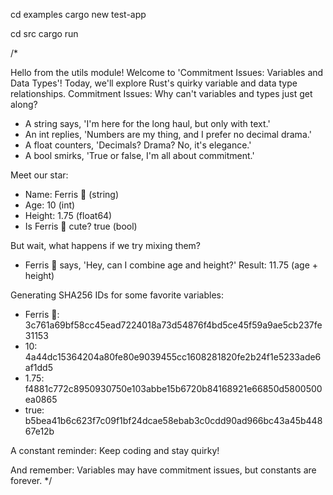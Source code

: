 cd examples
cargo new test-app

cd src
cargo run

/*

Hello from the utils module!
Welcome to 'Commitment Issues: Variables and Data Types'!
Today, we'll explore Rust's quirky variable and data type relationships.
Commitment Issues: Why can't variables and types just get along?
- A string says, 'I'm here for the long haul, but only with text.'
- An int replies, 'Numbers are my thing, and I prefer no decimal drama.'
- A float counters, 'Decimals? Drama? No, it's elegance.'
- A bool smirks, 'True or false, I'm all about commitment.'

Meet our star:
- Name: Ferris 🦀 (string)
- Age: 10 (int)
- Height: 1.75 (float64)
- Is Ferris 🦀 cute? true (bool)

But wait, what happens if we try mixing them?
- Ferris 🦀 says, 'Hey, can I combine age and height?'
Result: 11.75 (age + height)

Generating SHA256 IDs for some favorite variables:
- Ferris 🦀: 3c761a69bf58cc45ead7224018a73d54876f4bd5ce45f59a9ae5cb237fe31153
- 10: 4a44dc15364204a80fe80e9039455cc1608281820fe2b24f1e5233ade6af1dd5
- 1.75: f4881c772c8950930750e103abbe15b6720b84168921e66850d5800500ea0865
- true: b5bea41b6c623f7c09f1bf24dcae58ebab3c0cdd90ad966bc43a45b44867e12b

A constant reminder: Keep coding and stay quirky!

And remember: Variables may have commitment issues, but constants are forever.
*/